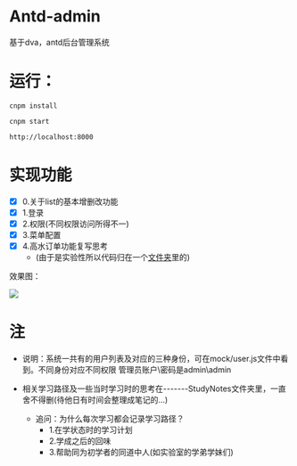 # Antd-admin
基于dva，antd后台管理系统


# 运行：
```
cnpm install

cnpm start

http://localhost:8000
```

# 实现功能
+ [x] 0.关于list的基本增删改功能
+ [x] 1.登录
+ [x] 2.权限(不同权限访问所得不一)
+ [x] 3.菜单配置
+ [x] 4.高水订单功能复写思考
    + (由于是实验性所以代码归在一个[文件夹](https://github.com/EmilyYoung71415/Antd-admin/tree/master/src/routes/orders)里的)

效果图：

<p><img src="http://gitbookpic.youngxyblog.com/18-3-9/28440096.jpg"/></p>




# 注
+ 说明：系统一共有的用户列表及对应的三种身份，可在mock/user.js文件中看到。不同身份对应不同权限
管理员账户\密码是admin\admin

+ 相关学习路径及一些当时学习时的思考在-------StudyNotes文件夹里，一直舍不得删(待他日有时间会整理成笔记的...)
    + 追问：为什么每次学习都会记录学习路径？
        + 1.在学状态时的学习计划
        + 2.学成之后的回味
        + 3.帮助同为初学者的同道中人(如实验室的学弟学妹们)






